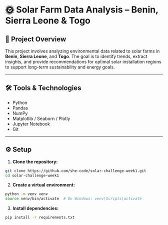 # 🌞 Solar Farm Data Analysis – Benin, Sierra Leone & Togo

## 📌 Project Overview

This project involves analyzing environmental data related to solar farms in **Benin**, **Sierra Leone**, and **Togo**. The goal is to identify trends, extract insights, and provide recommendations for optimal solar installation regions to support long-term sustainability and energy goals.

---

## 🛠️ Tools & Technologies

- Python
- Pandas
- NumPy
- Matplotlib / Seaborn / Plotly
- Jupyter Notebook
- Git

---

## ⚙️ Setup

1. **Clone the repository:**

```bash
git clone https://github.com/she-code/solar-challenge-week1.git
cd solar-challenge-week1
```
2. **Create a virtual environment:**

```bash
python -m venv venv
source venv/bin/activate  # On Windows: venv\Scripts\activate
```
3. **Install dependencies:**
   
```bash
pip install -r requirements.txt

```
